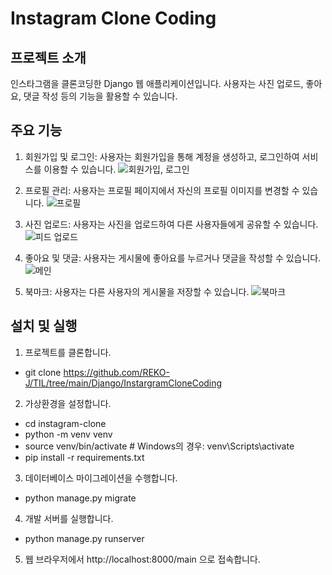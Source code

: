 # Instagram Clone Coding

## 프로젝트 소개
인스타그램을 클론코딩한 Django 웹 애플리케이션입니다. 사용자는 사진 업로드, 좋아요, 댓글 작성 등의 기능을 활용할 수 있습니다.

## 주요 기능
1. 회원가입 및 로그인: 사용자는 회원가입을 통해 계정을 생성하고, 로그인하여 서비스를 이용할 수 있습니다.
![회원가입, 로그인](https://github.com/REKO-J/TIL/assets/117628869/bab1c163-06f4-4a98-b6d6-02b31f5798e3)

2. 프로필 관리: 사용자는 프로필 페이지에서 자신의 프로필 이미지를 변경할 수 있습니다.
![프로필](https://github.com/REKO-J/TIL/assets/117628869/46eb2fc7-e8e8-45b6-ae82-c963aacfbc12)

3. 사진 업로드: 사용자는 사진을 업로드하여 다른 사용자들에게 공유할 수 있습니다.
![피드 업로드](https://github.com/REKO-J/TIL/assets/117628869/7e35f68f-28af-4f53-ba89-c164ced31404)

4. 좋아요 및 댓글: 사용자는 게시물에 좋아요를 누르거나 댓글을 작성할 수 있습니다.
![메인](https://github.com/REKO-J/TIL/assets/117628869/67126059-c83b-4b8a-b3d5-7bd00e70d15d)

6. 북마크: 사용자는 다른 사용자의 게시물을 저장할 수 있습니다.
![북마크](https://github.com/REKO-J/TIL/assets/117628869/28278ba3-fb64-4bf7-9946-6766aa32595b)

## 설치 및 실행
1. 프로젝트를 클론합니다. <br>
- git clone https://github.com/REKO-J/TIL/tree/main/Django/InstargramCloneCoding
2. 가상환경을 설정합니다.
- cd instagram-clone
- python -m venv venv
- source venv/bin/activate  # Windows의 경우: venv\Scripts\activate
- pip install -r requirements.txt
3. 데이터베이스 마이그레이션을 수행합니다. <br>
- python manage.py migrate
4. 개발 서버를 실행합니다. <br>
- python manage.py runserver
5. 웹 브라우저에서 http://localhost:8000/main 으로 접속합니다.
